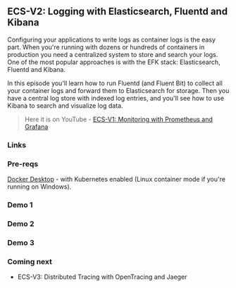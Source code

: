 ## ECS-V2: Logging with Elasticsearch, Fluentd and Kibana

Configuring your applications to write logs as container logs is the easy part. When you're running with dozens or hundreds of containers in production you need a centralized system to store and search your logs. One of the most popular approaches is with the EFK stack: Elasticsearch, Fluentd and Kibana.

In this episode you'll learn how to run Fluentd (and Fluent Bit) to collect all your container logs and forward them to Elasticsearch for storage. Then you have a central log store with indexed log entries, and you'll see how to use Kibana to search and visualize log data.

> Here it is on YouTube - [ECS-V1: Monitoring with Prometheus and Grafana](https://youtu.be/JlescH2xFok)

### Links


### Pre-reqs

[Docker Desktop](https://www.docker.com/products/docker-desktop) - with Kubernetes enabled (Linux container mode if you're running on Windows).

### Demo 1 

### Demo 2 

### Demo 3 

### Coming next

* ECS-V3: Distributed Tracing with OpenTracing and Jaeger
